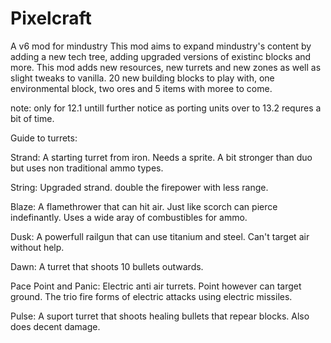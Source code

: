 # Pixelcraft
A v6 mod for mindustry
This mod aims to expand mindustry's content by adding a new tech tree, adding upgraded versions of existinc blocks and more.
This mod adds new resources, new turrets and new zones as well as slight tweaks to vanilla. 20 new building blocks to play with, one environmental block, two ores and 5 items with moree to come.

note: only for 12.1 untill further notice as porting units over to 13.2 requres a bit of time.

Guide to turrets:

Strand:
A starting turret from iron. Needs a sprite. A bit stronger than duo but uses non traditional ammo types.

String:
Upgraded strand. double the firepower with less range.

Blaze:
A flamethrower that can hit air. Just like scorch can pierce indefinantly. Uses a wide aray of combustibles for ammo.

Dusk:
A powerfull railgun that can use titanium and steel. Can't target air without help.

Dawn:
A turret that shoots 10 bullets outwards.

Pace Point and Panic:
Electric anti air turrets. Point however can target ground. The trio fire forms of electric attacks using electric missiles.

Pulse:
A suport turret that shoots healing bullets that repear blocks. Also does decent damage.


